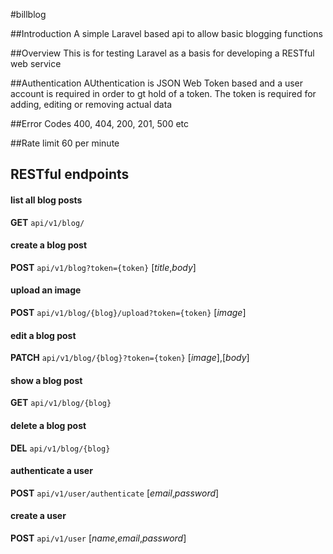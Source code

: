#billblog

##Introduction
A simple Laravel based api to allow basic blogging functions

##Overview
This is for testing Laravel as a basis for developing a RESTful web service

##Authentication
AUthentication is JSON Web Token based and a user account is required in order to gt hold of a token. The token is required for adding, editing or removing actual data

##Error Codes
400, 404, 200, 201, 500 etc

##Rate limit
60 per minute

## RESTful endpoints

#### list all blog posts
**GET** `api/v1/blog/`

#### create a blog post
**POST** `api/v1/blog?token={token}`
[_title_,_body_]

#### upload an image
**POST** `api/v1/blog/{blog}/upload?token={token}`
[_image_]

#### edit a blog post
**PATCH** `api/v1/blog/{blog}?token={token}`
[_image_],[_body_]

#### show a blog post
**GET** `api/v1/blog/{blog}`

#### delete a blog post
**DEL** `api/v1/blog/{blog}`

#### authenticate a user
**POST** `api/v1/user/authenticate`
[_email_,_password_]

#### create a user
**POST** `api/v1/user`
[_name_,_email_,_password_]


